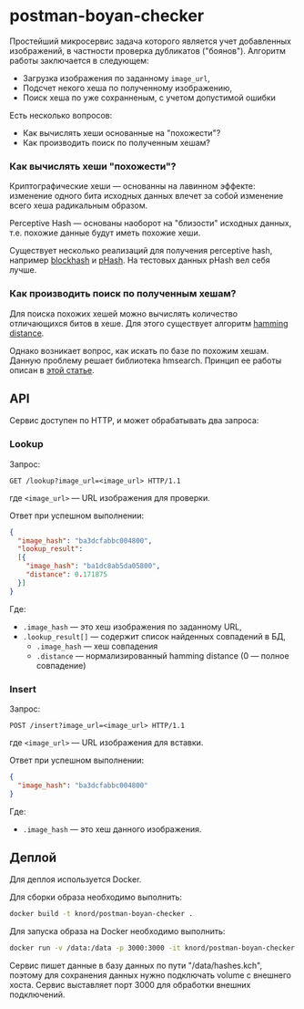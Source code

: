 # postman-boyan-checker

Простейший микросервис задача которого является учет добавленных изображений, в частности 
проверка дубликатов ("боянов"). Алгоритм работы заключается в следующем:  

 - Загрузка изображения по заданному `image_url`,
 - Подсчет некого хеша по полученному изображению,
 - Поиск хеша по уже сохранненым, с учетом допустимой ошибки

Есть несколько вопросов:

- Как вычислять хеши основанные на "похожести"? 
- Как производить поиск по полученным хешам?

### Как вычислять хеши "похожести"?

Криптографические хеши — основанны на лавинном эффекте: изменение одного бита исходных
 данных влечет за собой изменение всего хеша радикальным образом.

Perceptive Hash — основаны наоборот на "близости" исходных данных, т.е. похожие данные 
будут иметь похожие хеши.

Существует несколько реализаций для получения perceptive hash, например [blockhash](http://blockhash.io/) и [pHash](http://www.phash.org/).
На тестовых данных pHash вел себя лучше.

### Как производить поиск по полученным хешам? 

Для поиска похожих хешей можно вычислять количество отличающихся битов в хеше.
Для этого существует алгоритм [hamming distance](https://en.wikipedia.org/wiki/Hamming_distance).

Однако возникает вопрос, как искать по базе по похожим хешам. Данную проблему 
решает библиотека hmsearch. Принцип ее работы описан
в [этой статье](http://commonsmachinery.se/2014/09/digital-image-matching-part-2-finding-similar-hashes/).

## API

Сервис доступен по HTTP, и может обрабатывать два запроса:

### Lookup

Запрос: 
```
GET /lookup?image_url=<image_url> HTTP/1.1
```
где `<image_url>` — URL изображения для проверки.

Ответ при успешном выполнении: 
```json
{ 
  "image_hash": "ba3dcfabbc004800", 
  "lookup_result": 
  [{
    "image_hash": "ba1dc8ab5da05800",
    "distance": 0.171875
  }]
}
```

Где:
 - `.image_hash` — это хеш изображения по заданному URL,
 - `.lookup_result[]` — содержит список найденных совпадений в БД,
   - `.image_hash` — хеш совпадения
   - `.distance` — нормализированный hamming distance (0 — полное совпадение)

### Insert

Запрос: 
```
POST /insert?image_url=<image_url> HTTP/1.1
```
где `<image_url>` — URL изображения для вставки.

Ответ при успешном выполнении: 
```json
{ 
  "image_hash": "ba3dcfabbc004800"
}
```

Где:
 - `.image_hash` — это хеш данного изображения. 

## Деплой

Для деплоя используется Docker.

Для сборки образа необходимо выполнить:

```bash
docker build -t knord/postman-boyan-checker .
```

Для запуска образа на Docker необходимо выполнить:

```bash
docker run -v /data:/data -p 3000:3000 -it knord/postman-boyan-checker
```

Сервис пишет данные в базу данных по пути "/data/hashes.kch", поэтому для сохранения
данных нужно подключать volume с внешнего хоста. 
Сервис выставляет порт 3000 для обработки внешних подключений.
